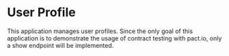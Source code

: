 # User Profile

This application manages user profiles.
Since the only goal of this application is to demonstrate the usage of
contract testing with pact.io, only a show endpoint will be implemented.
